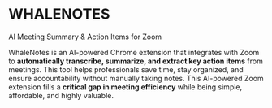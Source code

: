 # WHALENOTES
AI Meeting Summary & Action Items for Zoom  
  
WhaleNotes is an AI-powered Chrome extension that integrates with Zoom to **automatically transcribe, summarize, and extract key action items** from meetings. This tool helps professionals save time, stay organized, and ensure accountability without manually taking notes. This AI-powered Zoom extension fills a **critical gap in meeting efficiency** while being simple, affordable, and highly valuable. 
